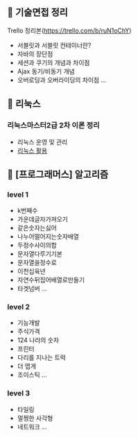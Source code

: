 ## :pushpin: 기술면접 정리

Trello 정리본(https://trello.com/b/ruN1oChY)

* 서블릿과 서블릿 컨테이너란?
* 자바의 장단점
* 세션과 쿠기의 개념과 차이점
* Ajax 동기/비동기 개념
* 오버로딩과 오버라이딩의 차이점 ...

## :pushpin: 리눅스

### 리눅스마스터2급 2차 이론 정리

* 리눅스 운영 및 관리
* [리눅스 활용](https://github.com/koko9779/Skill-Up/tree/master/%EB%A6%AC%EB%88%85%EC%8A%A4/%EB%A6%AC%EB%88%85%EC%8A%A4%20%ED%99%9C%EC%9A%A9) 

## :pushpin: [프로그래머스] 알고리즘

### level 1

* k번째수
* 가운데글자가져오기
* 같은숫자는싫어
* 나누어떨어지는숫자배열
* 두정수사이의합
* 문자열다루기기본
* 문자열을정수로
* 이천십육년
* 자연수뒤집어배열로만들기
* 타겟넘버 ...

### level 2

* 기능개발
* 주식가격
* 124 나라의 숫자
* 프린터
* 다리를 지나는 트럭
* 더 맵게 
* 조이스틱 ...

### level 3

* 타일링
* 멀쩡한 사각형
* 네트워크 ...
